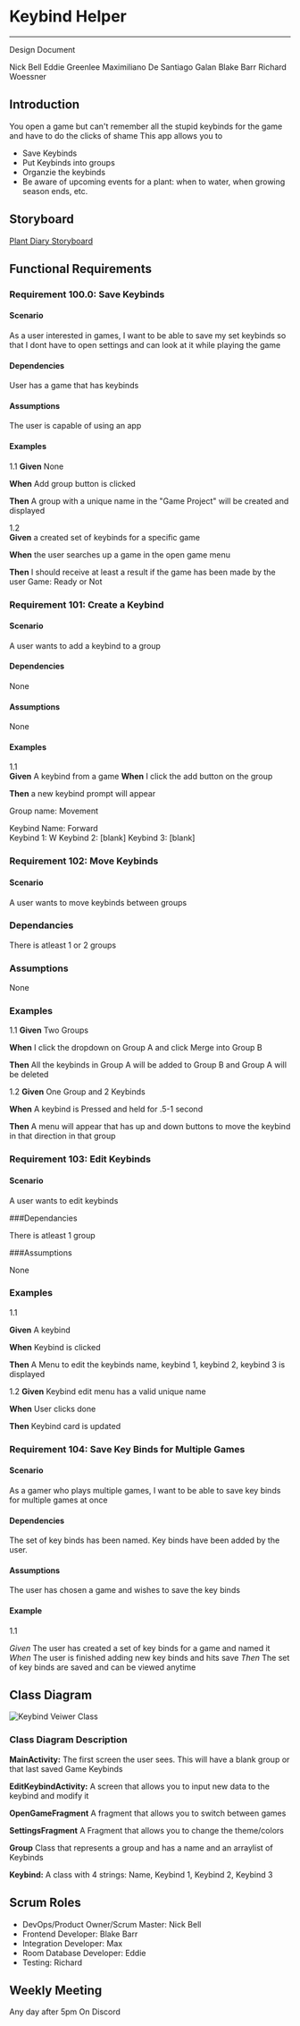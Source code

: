 # Keybind Helper 

---

Design Document  

Nick Bell
Eddie Greenlee
Maximiliano De Santiago Galan
Blake Barr
Richard Woessner

## Introduction 
You open a game but can't remember all the stupid keybinds for the game and have to do the clicks of shame 
This app allows you to
-	Save Keybinds
-	Put Keybinds into groups
-	Organzie the keybinds
-	Be aware of upcoming events for a plant: when to water, when growing season ends, etc.  


## Storyboard

[Plant Diary Storyboard](https://projects.invisionapp.com/prototype/Plant-Diary-ck0bict0n005bqh01aaeu8tuu/play/c6560121)


## Functional Requirements

### Requirement 100.0: Save Keybinds

#### Scenario

As a user interested in games, I want to be able to save my set keybinds so that I dont have to open settings and can look at it while playing the game

#### Dependencies

User has a game that has keybinds

#### Assumptions

The user is capable of using an app

#### Examples
1.1
**Given** None

**When** Add group button is clicked

**Then** A group with a unique name in the "Game Project" will be created and displayed



1.2  
**Given** a created set of keybinds for a specific game

**When** the user searches up a game in the open game menu

**Then** I should receive at least a result if the game has been made by the user
Game: Ready or Not


### Requirement 101: Create a Keybind

#### Scenario

A user wants to add a keybind to a group

#### Dependencies

None

#### Assumptions  

None

#### Examples  

1.1  
**Given** A keybind from a game
**When**  I click the add button on the group

**Then** a new keybind prompt will appear

Group name: Movement

Keybind Name: Forward  
Keybind 1: W
Keybind 2: [blank]
Keybind 3: [blank]

### Requirement 102: Move Keybinds

#### Scenario
A user wants to move keybinds between groups

### Dependancies

There is atleast 1 or 2 groups

### Assumptions

None

### Examples

1.1
**Given** Two Groups

**When**  I click the dropdown on Group A and click Merge into Group B

**Then** All the keybinds in Group A will be added to Group B and Group A will be deleted

1.2
**Given** One Group and 2 Keybinds

**When** A keybind is Pressed and held for .5-1 second

**Then** A menu will appear that has up and down buttons to move the keybind in that direction in that group

### Requirement 103: Edit Keybinds
#### Scenario

A user wants to edit keybinds

###Dependancies

There is atleast 1 group

###Assumptions

None

### Examples

1.1

**Given** A keybind

**When** Keybind is clicked

**Then** A Menu to edit the keybinds name, keybind 1, keybind 2, keybind 3 is displayed

1.2
**Given** Keybind edit menu has a valid unique name

**When** User clicks done

**Then** Keybind card is updated


### Requirement 104: Save Key Binds for Multiple Games

#### Scenario
As a gamer who plays multiple games, I want to be able to save key binds for multiple games at once

#### Dependencies
The set of key binds has been named.
Key binds have been added by the user.

#### Assumptions
The user has chosen a game and wishes to save the key binds

#### Example
1.1

*Given* The user has created a set of key binds for a game and named it
*When* The user is finished adding new key binds and hits save
*Then* The set of key binds are saved and can be viewed anytime

## Class Diagram

![Keybind Veiwer Class](https://user-images.githubusercontent.com/23407049/170616672-c83835a2-006d-4fa4-bed5-97d8b30d9a11.png)

### Class Diagram Description


**MainActivity:**  The first screen the user sees.  This will have a blank group or that last saved Game Keybinds

**EditKeybindActivity:**  A screen that allows you to input new data to the keybind and modify it

**OpenGameFragment** A fragment that allows you to switch between games

**SettingsFragment** A Fragment that allows you to change the theme/colors

**Group** Class that represents a group and has a name and an arraylist of Keybinds

**Keybind:** A class with 4 strings: Name, Keybind 1, Keybind 2, Keybind 3



## Scrum Roles

- DevOps/Product Owner/Scrum Master: Nick Bell  
- Frontend Developer: Blake Barr  
- Integration Developer: Max
- Room Database Developer: Eddie  
- Testing: Richard

## Weekly Meeting

Any day after 5pm On Discord
